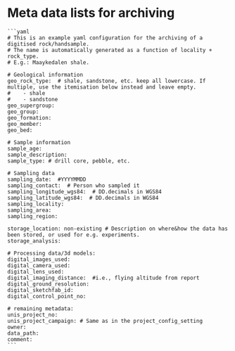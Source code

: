 # Meta data lists for archiving

````{tabbed} Hand-sized samples
```yaml
# This is an example yaml configuration for the archiving of a digitised rock/handsample.
# The name is automatically generated as a function of locality + rock_type.
# E.g.: Maaykedalen shale.

# Geological information
geo_rock_type:  # shale, sandstone, etc. keep all lowercase. If multiple, use the itemisation below instead and leave empty.
#    - shale
#    - sandstone
geo_supergroup:
geo_group:
geo_formation:
geo_member:
geo_bed:

# Sample information
sample_age:
sample_description:  
sample_type: # drill core, pebble, etc.

# Sampling data
sampling_date:  #YYYYMMDD
sampling_contact:  # Person who sampled it
sampling_longitude_wgs84:  # DD.decimals in WGS84
sampling_latitude_wgs84:  # DD.decimals in WGS84
sampling_locality:
sampling_area:
sampling_region:

storage_location: non-existing # Description on where&how the data has been stored, or used for e.g. experiments.
storage_analysis:

# Processing data/3d models:
digital_images_used:
digital_camera_used:
digital_lens_used:
digital_imaging_distance:  #i.e., flying altitude from report
digital_ground_resolution:
digital_sketchfab_id:
digital_control_point_no:

# remaining metadata:
unis_project_no:
unis_project_campaign: # Same as in the project_config_setting
owner:
data_path:
comment:
```
````
